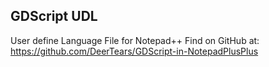 ## GDScript UDL
User define Language File for Notepad++
Find on GitHub at: https://github.com/DeerTears/GDScript-in-NotepadPlusPlus